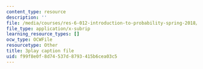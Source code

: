 ```yaml
---
content_type: resource
description: ''
file: /media/courses/res-6-012-introduction-to-probability-spring-2018/f99f8e0f8d74537d8793415b6cea03c5_N3I2ZLbh6zQ.vtt
file_type: application/x-subrip
learning_resource_types: []
ocw_type: OCWFile
resourcetype: Other
title: 3play caption file
uid: f99f8e0f-8d74-537d-8793-415b6cea03c5
---
```

